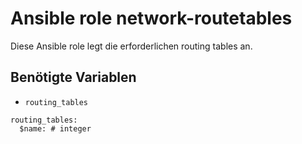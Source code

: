 # Ansible role network-routetables

Diese Ansible role legt die erforderlichen routing tables an.

## Benötigte Variablen

- `routing_tables`

```
routing_tables:
  $name: # integer
```
